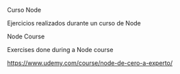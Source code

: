 Curso Node

Ejercicios realizados durante un curso de Node

Node Course

Exercises done during a Node course

https://www.udemy.com/course/node-de-cero-a-experto/

